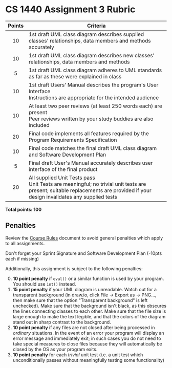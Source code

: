 # CS 1440 Assignment 3 Rubric

| Points | Criteria
|:------:|--------------------------------------------------------------------------------
| 10     | 1st draft UML class diagram describes supplied classes' relationships, data members and methods accurately
| 10     | 1st draft UML class diagram describes new classes' relationships, data members and methods
| 5      | 1st draft UML class diagram adheres to UML standards as far as these were explained in class
| 10     | 1st draft Users' Manual describes the program's User Interface<br/>Instructions are appropriate for the intended audience
| 10     | At least two peer reviews (at least 250 words each) are present<br/>Peer reviews written by your study buddies are also included
| 20     | Final code implements all features required by the Program Requirements Specification
| 10     | Final code matches the final draft UML class diagram and Software Development Plan
| 5      | Final draft User's Manual accurately describes user interface of the final product
| 20     | All supplied Unit Tests pass<br/>Unit Tests are meaningful; no trivial unit tests are present; suitable replacements are provided if your design invalidates any supplied tests

**Total points: 100**


## Penalties

Review the [Course Rules](https://gitlab.cs.usu.edu/erik.falor/fa20-cs1440-lecturenotes/blob/master/Course_Rules.md)
document to avoid general penalties which apply to all assignments.  

Don't forget your Sprint Signature and Software Development Plan (-10pts each if missing)

Additionally, this assignment is subject to the following penalties:

0.  **10 point penalty** if `eval()` or a similar function is used by your
    program.  You should use `int()` instead.
1.  **15 point penalty**  if your UML diagram is unreadable.  Watch out for a
    transparent background (in draw.io, click File -> Export as -> PNG..., then
    make sure that the option "Transparent background" is left unchecked).
    Make sure that the background isn't black, as this obscures the lines
    connecting classes to each other.  Make sure that the file size is large
    enough to make the text legible, and that the colors of the diagram stand
    out in sharp contrast to the background.
2.  **10 point penalty** if any files are not closed after being processed in
    _ordinary_  situations.  In the event of an error your program will display
    an error message and immediately exit; in such cases you do not need to
    take special measures to close files because they will automatically be
    closed by the OS as your program exits.
3.  **10 point penalty** for each  _trivial_ unit test (i.e. a unit test which
    unconditionally passes without meaningfully testing some functionality)
